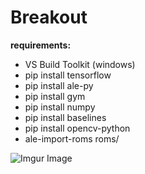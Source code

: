 # Breakout

**requirements:**
- VS Build Toolkit (windows)
- pip install tensorflow
- pip install ale-py
- pip install gym
- pip install numpy
- pip install baselines
- pip install opencv-python
- ale-import-roms roms/ 


![Imgur Image](http://i.imgur.com/zTONrOD.jpg)
